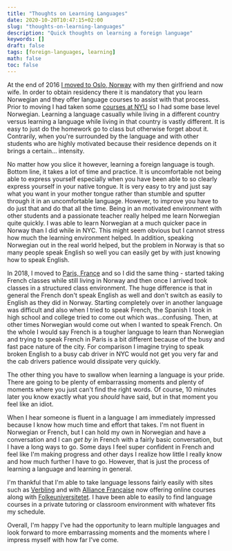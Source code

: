 ```yaml
---
title: "Thoughts on Learning Languages"
date: 2020-10-20T10:47:15+02:00
slug: "thoughts-on-learning-languages"
description: "Quick thoughts on learning a foreign language"
keywords: []
draft: false
tags: [foreign-languages, learning]
math: false
toc: false
---
```


At the end of 2016 [I moved to Oslo, Norway](/blog/so-norway-whats-that-like/) with my then girlfriend and now wife.
In order to obtain residency there it is mandatory that you learn Norwegian
and they offer language courses to assist with that process. Prior to moving
I had taken some
<a href="https://www.sps.nyu.edu/professional-pathways/courses/SCAN1-CE9301-norwegian-i.html" target="_blank">courses at NYU</a>
so I had some base level Norwegian. Learning a language casually while living
in a different country versus learning a language while living in that country
is vastly different. It is easy to just do the homework go to class but otherwise
forget about it. Contrarily, when you're surrounded by the language and with other
students who are highly motivated because their residence depends on it brings a certain...
intensity.

No matter how you slice it however, learning a foreign language is tough. Bottom line,
it takes a lot of time and practice. It is uncomfortable not being able to express
yourself especially when you have been able to so clearly express yourself in your
native tongue. It is very easy to try and just say what you want in your mother tongue
rather than stumble and sputter through it in an uncomfortable language. However, to
improve you have to do just that and do that all the time. Being in an motivated environment
with other students and a passionate teacher really helped me learn Norwegian
quite quickly. I was able to learn Norwegian at a much quicker pace in Norway than I did
while in NYC. This might seem obvious but I cannot stress how much the learning environment
helped. In addition, speaking Norwegian out in the real world helped, but the problem
in Norway is that so many people speak English so well you can easily get by
with just knowing how to speak English.

In 2018, I moved to [Paris, France](/blog/on-the-move/) and so I did the same thing -
started taking French classes while still living in Norway and then once I arrived
took classes in a structured class environment. The huge difference is that
in general the French don't speak English as well and don't switch as easily to
English as they did in Norway. Starting completely over in another language
was difficult and also when I tried to speak French, the Spanish I took in high school
and college tried to come out which was...confusing. Then, at other times
Norwegian would come out when I wanted to speak French. On the whole I would say French is a tougher
language to learn than Norwegian and trying to speak French in Paris is a bit
different because of the busy and fast pace nature of the city. For comparison
I imagine trying to speak broken English to a busy cab driver in NYC would not get
you very far and the cab drivers patience would dissipate very quickly.

The other thing you have to swallow when learning a language is your pride. There are
going to be plenty of embarrassing moments and plenty of moments where you just
can't find the right words. Of course, 10 minutes later you know exactly what you
_should_ have said, but in that moment you feel like an idiot.

When I hear someone is fluent in a language I am immediately impressed because
I know how much time and effort that takes. I'm not fluent in Norwegian or French, but I can
hold my own in Norwegian and have a conversation and I can _get by_ in French with
a fairly basic conversation, but I have a long ways to go. Some days I feel super
confident in French and feel like I'm making progress and other days I realize how little
I really know and how much further I have to go. However, that is just the process
of learning a language and learning in general.

I'm thankful that I'm able to take language lessons fairly easily with sites such as
<a href="https://www.verbling.com/" target="_blank">Verbling</a> and
with <a href="https://www.alliancefr.org/">Alliance Française</a> now
offering online courses along with <a href="https://www.folkeuniversitetet.no/Spraakkurs?geo=off" target="_blank">Folkeuniversitetet</a>.
I have been able to easily to find language courses in a private tutoring or classroom environment
with whatever fits my schedule.

Overall, I'm happy I've had the opportunity to learn multiple languages and look forward
to more embarrassing moments and the moments where I impress myself with
how far I've come.


